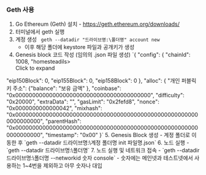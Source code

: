 ### Geth 사용
1. Go Ethereum (Geth) 설치 - https://geth.ethereum.org/downloads/
2. 터미널에서 geth 실행
3. 계정 생성 
    ` geth --datadir "드라이브명:\폴더명" account new`
    - 이후 해당 폴더에 keystore 파일과 공개키가 생성
4. Genesis block 코드 작성 (임의의 .json 파일 생성)
`{
    "config": {
        "chainId": 1008,
        "homesteadils><summary>Click to expand</summary>

</details>
        "eip150Block": 0,
        "eip155Block": 0,
        "eip158Block": 0
    },
    "alloc": {
        "개인 퍼블릭 키 주소": {"balance": "보유 금액"
    },
    "coinbase": "0x0000000000000000000000000000000000000000",
    "difficulty": "0x20000",
    "extraData": "",
    "gasLimit": "0x2fefd8",
    "nonce": "0x0000000000000042",
    "mixhash": "0x0000000000000000000000000000000000000000000000000000000000000000",
    "parentHash": "0x0000000000000000000000000000000000000000000000000000000000000000",
    "timestamp": "0x00"
}`
5. Genesis Block 생성
    - 계정 폴더로 이동한 후 `geth --datadir 드라이브명:\계정 폴더명 init 파일명.json`
6. 노드 실행
    - `geth --datadir 드라이브명:\폴더명`
7. 노드 실행 및 네트워크 접속
    - `geth --datadir 드라이브명:\폴더명 --networkid 숫자 console`
    - 숫자에는 메인넷과 테스트넷에서 사용하는 1~4번을 제외하고 아무 숫자나 대입

